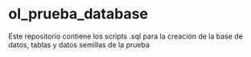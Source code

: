 # ol_prueba_database
Este repositorio contiene los scripts .sql para la creación de la base de datos, tablas y datos semillas de la prueba
